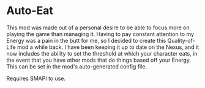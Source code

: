 # Auto-Eat
This mod was made out of a personal desire to be able to focus more on playing the game than managing it. Having to pay constant attention to my Energy was a pain in the butt for me, so I decided to create this Quality-of-Life mod a while back. I have been keeping it up to date on the Nexus, and it now includes the ability to set the threshold at which your character eats, in the event that you have other mods that do things based off your Energy. This can be set in the mod's auto-generated config file.

Requires SMAPI to use.
